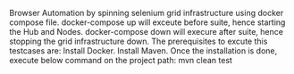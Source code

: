 Browser Automation by spinning selenium grid infrastructure using docker compose file. 
docker-compose up will exceute before suite, hence starting the Hub and Nodes. 
docker-compose down will execure after suite, hence stopping the grid infrastructure down. 
The prerequisites to excute this testcases are: Install Docker. 
Install Maven. 
Once the installation is done, execute below command on the project path: mvn clean test
